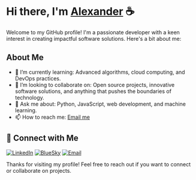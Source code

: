 # Hi there, I'm [Alexander](https://github.com/aahepburn) ☕️

Welcome to my GitHub profile! I'm a passionate developer with a keen interest in creating impactful software solutions. Here's a bit about me:

## About Me

- 🌱 I’m currently learning: Advanced algorithms, cloud computing, and DevOps practices.
- 👯 I’m looking to collaborate on: Open source projects, innovative software solutions, and anything that pushes the boundaries of technology.
- 💬 Ask me about: Python, JavaScript, web development, and machine learning.
- 📫 How to reach me: [Email me](mailto:aahepburn@example.com)

## 🔗 Connect with Me

[![LinkedIn](https://img.shields.io/badge/LinkedIn-0A66C2?style=for-the-badge&logo=linkedin&logoColor=white)](https://www.linkedin.com/in/aahepburn)
[![BlueSky](https://img.shields.io/badge/Twitter-1DA1F2?style=for-the-badge&logo=twitter&logoColor=white)](https://twitter.com/aahepburn)
[![Email](https://img.shields.io/badge/Email-EA4335?style=for-the-badge&logo=gmail&logoColor=white)](mailto:aahepburn@example.com)

Thanks for visiting my profile! Feel free to reach out if you want to connect or collaborate on projects.
